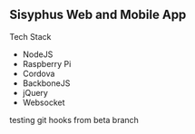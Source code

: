 ## Sisyphus Web and Mobile App

Tech Stack
- NodeJS
- Raspberry Pi
- Cordova
- BackboneJS
- jQuery
- Websocket

testing git hooks from beta branch

